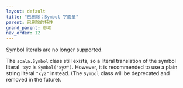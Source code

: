 ```yaml
---
layout: default
title: "已删除：Symbol 字面量"
parent: 已删除的特性
grand_parent: 参考
nav_order: 12
---
```


Symbol literals are no longer supported.

The `scala.Symbol` class still exists, so a
literal translation of the symbol literal `'xyz` is `Symbol("xyz")`. However, it is recommended to use a plain string literal `"xyz"` instead. (The `Symbol` class will be deprecated and removed in the future).
